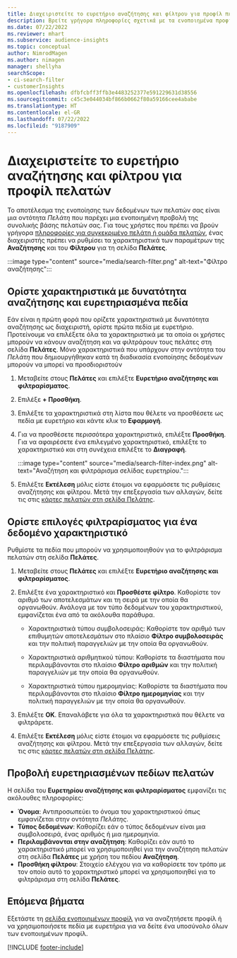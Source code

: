 ```yaml
---
title: Διαχειριστείτε το ευρετήριο αναζήτησης και φίλτρου για προφίλ πελατών
description: Βρείτε γρήγορα πληροφορίες σχετικά με τα ενοποιημένα προφίλ πελατών και φιλτράρετε με βάση συγκεκριμένα χαρακτηριστικά.
ms.date: 07/22/2022
ms.reviewer: mhart
ms.subservice: audience-insights
ms.topic: conceptual
author: NimrodMagen
ms.author: nimagen
manager: shellyha
searchScope:
- ci-search-filter
- customerInsights
ms.openlocfilehash: dfbfcbff3ffb3e4483252377e591229631d38556
ms.sourcegitcommit: c45c3e044034bf866b0662f80a59166cee4ababe
ms.translationtype: HT
ms.contentlocale: el-GR
ms.lasthandoff: 07/22/2022
ms.locfileid: "9187909"
---
```

# <a name="manage-the-search--filter-index-for-customer-profiles"></a>Διαχειριστείτε το ευρετήριο αναζήτησης και φίλτρου για προφίλ πελατών

Το αποτέλεσμα της ενοποίησης των δεδομένων των πελατών σας είναι μια οντότητα *Πελάτη* που παρέχει μια ενοποιημένη προβολή της συνολικής βάσης πελατών σας. Για τους χρήστες που πρέπει να βρούν γρήγορα [πληροφορίες για συγκεκριμένο πελάτη ή ομάδα πελατών](customer-profiles.md), ένας διαχειριστής πρέπει να ρυθμίσει τα χαρακτηριστικά των παραμέτρων της **Αναζήτησης** και του **Φίλτρου** για τη σελίδα **Πελάτες**.

   :::image type="content" source="media/search-filter.png" alt-text="Φίλτρο αναζήτησης":::

## <a name="define-searchable-attributes-and-indexed-fields"></a>Ορίστε χαρακτηριστικά με δυνατότητα αναζήτησης και ευρετηριασμένα πεδία

Εάν είναι η πρώτη φορά που ορίζετε χαρακτηριστικά με δυνατότητα αναζήτησης ως διαχειριστή, ορίστε πρώτα πεδία με ευρετήριο. Προτείνουμε να επιλέξετε όλα τα χαρακτηριστικά με τα οποία οι χρήστες μπορούν να κάνουν αναζήτηση και να φιλτράρουν τους πελάτες στη σελίδα **Πελάτες**. Μόνο χαρακτηριστικά που υπάρχουν στην οντότητα του *Πελάτη* που δημιουργήθηκαν κατά τη διαδικασία ενοποίησης δεδομένων μπορούν να μπορεί να προσδιοριστούν

1. Μεταβείτε στους **Πελάτες** και επιλέξτε **Ευρετήριο αναζήτησης και φιλτραρίσματος**.

1. Επιλέξε **+ Προσθήκη**.

1. Επιλέξτε τα χαρακτηριστικά στη λίστα που θέλετε να προσθέσετε ως πεδία με ευρετήριο και κάντε κλικ το **Εφαρμογή**.

1. Για να προσθέσετε περισσότερα χαρακτηριστικά, επιλέξτε **Προσθήκη**. Για να αφαιρέσετε ένα επιλεγμένο χαρακτηριστικό, επιλέξτε το χαρακτηριστικό και στη συνέχεια επιλέξτε το **Διαγραφή**.

   :::image type="content" source="media/search-filter-index.png" alt-text="Αναζήτηση και φιλτράρισμα σελίδας ευρετηρίου.":::

1. Επιλέξτε **Εκτέλεση** μόλις είστε έτοιμοι να εφαρμόσετε τις ρυθμίσεις αναζήτησης και φίλτρου. Μετά την επεξεργασία των αλλαγών, δείτε τις στις [κάρτες πελατών στη σελίδα Πελάτης](customer-profiles.md).

## <a name="define-filtering-options-for-a-given-attribute"></a>Ορίστε επιλογές φιλτραρίσματος για ένα δεδομένο χαρακτηριστικό

Ρυθμίστε τα πεδία που μπορούν να χρησιμοποιηθούν για το φιλτράρισμα πελατών στη σελίδα **Πελάτες**.

1. Μεταβείτε στους **Πελάτες** και επιλέξτε **Ευρετήριο αναζήτησης και φιλτραρίσματος**.

1. Επιλέξτε ένα χαρακτηριστικό και **Προσθέστε φίλτρο**. Καθορίστε τον αριθμό των αποτελεσμάτων και τη σειρά με την οποία θα οργανωθούν. Ανάλογα με τον τύπο δεδομένων του χαρακτηριστικού, εμφανίζεται ένα από τα ακόλουθα παράθυρα.

   - Χαρακτηριστικά τύπου συμβολοσειράς: Καθορίστε τον αριθμό των επιθυμητών αποτελεσμάτων στο πλαίσιο **Φίλτρο συμβολοσειράς** και την πολιτική παραγγελιών με την οποία θα οργανωθούν.

   - Χαρακτηριστικά αριθμητικού τύπου: Καθορίστε τα διαστήματα που περιλαμβάνονται στο πλαίσιο **Φίλτρο αριθμών** και την πολιτική παραγγελιών με την οποία θα οργανωθούν.

   - Χαρακτηριστικά τύπου ημερομηνίας:  Καθορίστε τα διαστήματα που περιλαμβάνονται στο πλαίσιο **Φίλτρο ημερομηνίας** και την πολιτική παραγγελιών με την οποία θα οργανωθούν.

1. Επιλέξτε **OK**. Επαναλάβετε για όλα τα χαρακτηριστικά που θέλετε να φιλτράρετε.

1. Επιλέξτε **Εκτέλεση** μόλις είστε έτοιμοι να εφαρμόσετε τις ρυθμίσεις αναζήτησης και φίλτρου. Μετά την επεξεργασία των αλλαγών, δείτε τις στις [κάρτες πελατών στη σελίδα Πελάτης](customer-profiles.md).

## <a name="view-indexed-customer-fields"></a>Προβολή ευρετηριασμένων πεδίων πελατών

Η σελίδα του **Ευρετηρίου αναζήτησης και φιλτραρίσματος** εμφανίζει τις ακόλουθες πληροφορίες:

- **Όνομα**: Αντιπροσωπεύει το όνομα του χαρακτηριστικού όπως εμφανίζεται στην οντότητα *Πελάτης*.
- **Τύπος δεδομένων**: Καθορίζει εάν ο τύπος δεδομένων είναι μια συμβολοσειρά, ένας αριθμός ή μια ημερομηνία.
- **Περιλαμβάνονται στην αναζήτηση**: Καθορίζει εάν αυτό το χαρακτηριστικό μπορεί να χρησιμοποιηθεί για την αναζήτηση πελατών στη σελίδα **Πελάτες** με χρήση του πεδίου **Αναζήτηση**.
- **Προσθήκη φίλτρου**: Στοιχείο ελέγχου για να καθορίσετε τον τρόπο με τον οποίο αυτό το χαρακτηριστικό μπορεί να χρησιμοποιηθεί για το φιλτράρισμα στη σελίδα **Πελάτες**.

## <a name="next-steps"></a>Επόμενα βήματα

Εξετάστε τη [σελίδα ενοποιημένων προφίλ](customer-profiles.md) για να αναζητήσετε προφίλ ή να χρησιμοποιήσετε πεδία με ευρετήρια για να δείτε ένα υποσύνολο όλων των ενοποιημένων προφίλ.

[!INCLUDE [footer-include](includes/footer-banner.md)]

